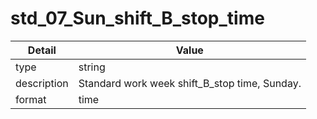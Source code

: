 # std_07_Sun_shift_B_stop_time
| Detail | Value |
| ------ | ----- |
| type | string |
| description | Standard work week shift_B_stop time, Sunday. |
| format | time |
